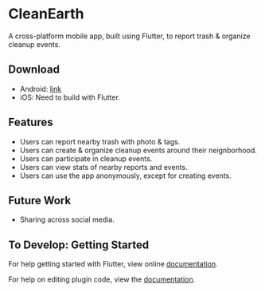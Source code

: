 # CleanEarth

A cross-platform mobile app, built using Flutter, to report trash & organize cleanup events.

## Download
- Android: [link](https://github.com/muedie/CleanEarth/releases)
- iOS: Need to build with Flutter.

## Features
- Users can report nearby trash with photo & tags.
- Users can create & organize cleanup events around their neignborhood.
- Users can participate in cleanup events.
- Users can view stats of nearby reports and events.
- Users can use the app anonymously, except for creating events.

## Future Work
- Sharing across social media.

## To Develop: Getting Started

For help getting started with Flutter, view online
[documentation](http://flutter.io/).

For help on editing plugin code, view the [documentation](https://flutter.io/platform-plugins/#edit-code).